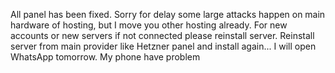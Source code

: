 All panel has been fixed. Sorry for delay some large attacks happen on main hardware of hosting, but I move you other hosting already. For new accounts or new servers if not connected please reinstall server. Reinstall server from main provider like Hetzner panel and install again... I will open WhatsApp tomorrow. My phone have problem
